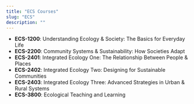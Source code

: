```yaml
---
title: "ECS Courses"
slug: "ECS"
description: ""
---
```


- **ECS-1200**: Understanding Ecology & Society: The Basics for Everyday Life
- **ECS-2200**: Community Systems & Sustainability: How Societies Adapt
- **ECS-2401**: Integrated Ecology One: The Relationship Between People & Places
- **ECS-2402**: Integrated Ecology Two: Designing for Sustainable Communities
- **ECS-2403**: Integrated Ecology Three: Advanced Strategies in Urban & Rural Systems
- **ECS-3800**: Ecological Teaching and Learning
